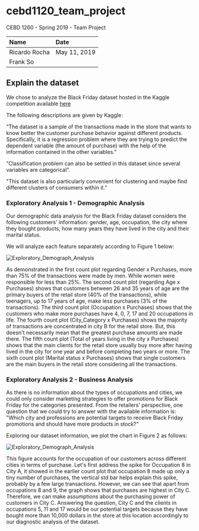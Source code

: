 # cebd1120_team_project
CEBD 1260 - Spring 2019 - Team Project

| Name | Date |
|:-------|:---------------|
|Ricardo Rocha| May 11, 2019|
|Frank So| 
 

## Explain the dataset

We chose to analyze the Black Friday dataset hosted in the Kaggle competition available [here](https://www.kaggle.com/mehdidag/black-friday/kernels)

The following descriptions are given by Kaggle:

“The dataset is a sample of the transactions made in the store that wants to know better the customer purchase behavior against different products. Specifically, it is a regression problem where they are trying to predict the dependent variable (the amount of purchase) with the help of the information contained in the other variables.”

“Classification problem can also be settled in this dataset since several variables are categorical”.

"This dataset is also particularly convenient for clustering and maybe find different clusters of consumers within it.”


### Exploratory Analysis 1 - Demographic Analysis

Our demographic data analysis for the Black Friday dataset considers the following customers' information: gender, age, occupation, the city where they bought products, how many years they have lived in the city and their marital status.

We will analyze each feature separately according to Figure 1 below:

![Exploratory_Demograph_Analysis](./figures/Exploratory_Demograph_Analysis.png)

As demonstrated in the first count plot regarding Gender x Purchases, more than 75% of the transactions were made by men. While women were responsible for less than 25%.
The second count plot (regarding Age x Purchases) shows that customers between 26 and 35 years of age are the primary buyers of the retail store (40% of the transactions), while teenagers, up to 17 years of age, make less purchases (3% of the transactions).
The third count plot (Occupation x Purchases) shows that the customers who make more purchases have 4, 0, 7, 17 and 20 occupations in life.
The fourth count plot (City_Category x Purchases) shows the majority of transactions are concentrated in city B for the retail store. But, this doesn't necessarily mean that the greatest purchase amounts are made there.
The fifth count plot (Total of years living in the city x Purchases) shows that the main clients for the retail store usually buy more after having lived in the city for one year and before completing two years or more.
The sixth count plot (Marital status x Purchases) shows that single customers are the main buyers in the retail store considering all the transactions.


### Exploratory Analysis 2 - Business Analysis

As there is no information about the types of occupations and cities, we could only consider marketing strategies to offer promotions for Black Friday for the categories presented. From the retailers' perspective, one question that we could try to answer with the available information is: "Which city and professions are potential targets to receive Black Friday promotions and should have more products in stock?"

Exploring our dataset information, we plot the chart in Figure 2 as follows:

![Exploratory_Demograph_Analysis](./figures/Exploratory_Demograph_Analysis.png)

This figure accounts for the occupation of our customers across different cities in terms of purchase. Let's first address the spike for Occupation 8 in City A, it showed in the earlier count plot that occupation 8 made up only a tiny number of purchases, the vertical std bar helps explain this spike, probably by a few large transactions. However, we can see that apart from occupations 8 and 9, the graph shows that purchases are highest in City C.  Therefore, we can make assumptions about the purchasing power of customers in City C. Answering the question, City C and the clients in occupations 5, 11 and 17 would be our potential targets because they have bought more than 10,000 dollars in the store at this location accordingly to our diagnostic analysis of the dataset.
